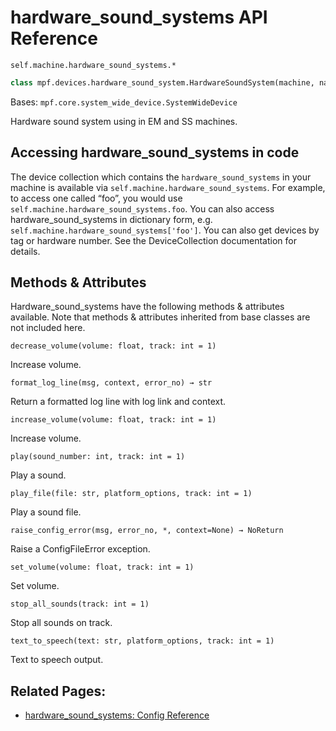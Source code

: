 # hardware_sound_systems API Reference

`self.machine.hardware_sound_systems.*`

``` python
class mpf.devices.hardware_sound_system.HardwareSoundSystem(machine, name)
```

Bases: `mpf.core.system_wide_device.SystemWideDevice`

Hardware sound system using in EM and SS machines.

## Accessing hardware_sound_systems in code

The device collection which contains the `hardware_sound_systems` in your machine is available via `self.machine.hardware_sound_systems`. For example, to access one called “foo”, you would use `self.machine.hardware_sound_systems.foo`. You can also access hardware_sound_systems in dictionary form, e.g. `self.machine.hardware_sound_systems['foo']`. You can also get devices by tag or hardware number. See the DeviceCollection documentation for details.

## Methods & Attributes

Hardware_sound_systems have the following methods & attributes available. Note that methods & attributes inherited from base classes are not included here.

`decrease_volume(volume: float, track: int = 1)`

Increase volume.

`format_log_line(msg, context, error_no) → str`

Return a formatted log line with log link and context.

`increase_volume(volume: float, track: int = 1)`

Increase volume.

`play(sound_number: int, track: int = 1)`

Play a sound.

`play_file(file: str, platform_options, track: int = 1)`

Play a sound file.

`raise_config_error(msg, error_no, *, context=None) → NoReturn`

Raise a ConfigFileError exception.

`set_volume(volume: float, track: int = 1)`

Set volume.

`stop_all_sounds(track: int = 1)`

Stop all sounds on track.

`text_to_speech(text: str, platform_options, track: int = 1)`

Text to speech output.

## Related Pages:

* [hardware_sound_systems: Config Reference](../../../config/hardware_sound_systems.md)
